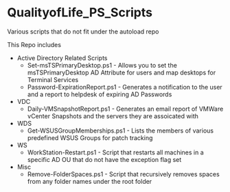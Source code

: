 # QualityofLife_PS_Scripts
Various scripts that do not fit under the autoload repo

This Repo includes
* Active Directory Related Scripts
  * Set-msTSPrimaryDesktop.ps1 - Allows you to set the msTSPrimaryDesktop AD Attribute for users and map desktops for Terminal Services
  * Password-ExpirationReport.ps1 - Generates a notification to the user and a report to helpdesk of expiring AD Passwords
 * VDC
   * Daily-VMSnapshotReport.ps1 - Generates an email report of VMWare vCenter Snapshots and the servers they are assoicated with
 * WDS
   * Get-WSUSGroupMemberships.ps1 - Lists the members of various predefined WSUS Groups for patch tracking
 * WS
   * WorkStation-Restart.ps1 - Script that restarts all machines in a specific AD OU that do not have the exception flag set
 * Misc
   * Remove-FolderSpaces.ps1 - Script that recursively removes spaces from any folder names under the root folder
